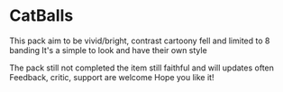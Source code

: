 # CatBalls
This pack aim to be vivid/bright, contrast cartoony fell and limited to 8 banding
It's a simple to look and have their own style

The pack still not completed the item still faithful and will updates often
Feedback, critic, support are welcome
Hope you like it!
